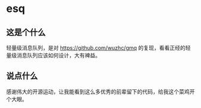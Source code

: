 # esq

## 这是个什么

轻量级消息队列，是对 <https://github.com/wuzhc/gmq> 的复现，看看正经的轻量级消息队列应该如何设计，大有裨益。

## 说点什么

感谢伟大的开源运动，让我能看到这么多优秀的前辈留下的代码，给我这个菜鸡开个大眼。
